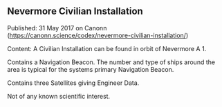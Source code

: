 ## Nevermore Civilian Installation

Published: 31 May 2017 on Canonn (https://canonn.science/codex/nevermore-civilian-installation/)

Content: A Civilian Installation can be found in orbit of Nevermore A 1.

Contains a Navigation Beacon. The number and type of ships around the area is typical for the systems primary Navigation Beacon.

Contains three Satellites giving Engineer Data.

Not of any known scientific interest.